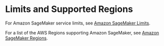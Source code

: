 # Limits and Supported Regions<a name="appendix"></a>

For Amazon SageMaker service limits, see [Amazon SageMaker Limits](https://docs.aws.amazon.com/general/latest/gr/aws_service_limits.html#limits_sagemaker)\.

For a list of the AWS Regions supporting Amazon SageMaker, see [Amazon SageMaker Regions](https://docs.aws.amazon.com/general/latest/gr/rande.html#sagemaker_region)\.